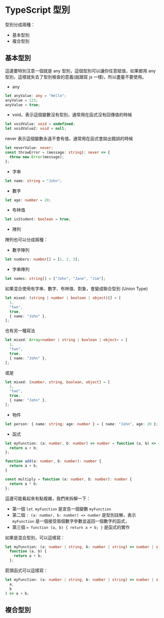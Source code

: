 # TypeScript 型別

型別分成兩種：

- 基本型別
- 複合型別

## 基本型別

這邊要特別注意一個就是 any 型別，這個型別可以讓你任意賦值，如果都用 any 型別，這樣就失去了型別檢查的意義(就跟寫 js 一樣)，所以盡量不要使用。

- any

```ts
let anyValue: any = "Hello";
anyValue = 123;
anyValue = true;
```

- void，表示這個變數沒有型別，通常用在函式沒有回傳值的時候

```ts
let voidValue: void = undefined;
let voidValue2: void = null;
```

never 表示這個變數永遠不會有值，通常用在函式會拋出錯誤的時候

```ts
let neverValue: never;
const throwError = (message: string): never => {
  throw new Error(message);
};
```

- 字串

```ts
let name: string = "John";
```

- 數字

```ts
let age: number = 20;
```

- 布林值

```ts
let isStudent: boolean = true;
```

- 陣列

陣列也可以分成兩種：

- 數字陣列

```ts
let numbers: number[] = [1, 2, 3];
```

- 字串陣列

```ts
let names: string[] = ["John", "Jane", "Jim"];
```

如果混合使用有字串、數字、布林值、對象，會變成聯合型別 (Union Type)

```ts
let mixed: (string | number | boolean | object)[] = [
  1,
  "two",
  true,
  { name: "John" },
];
```

也有另一種寫法

```ts
let mixed: Array<number | string | boolean | object> = [
  1,
  "two",
  true,
  { name: "John" },
];
```

或是

```ts
let mixed: [number, string, boolean, object] = [
  1,
  "two",
  true,
  { name: "John" },
];
```

- 物件

```ts
let person: { name: string; age: number } = { name: "John", age: 20 };
```

- 函式

```ts
let myFunction: (a: number, b: number) => number = function (a, b) => {
  return a + b;
};
```

```ts
function add(a: number, b: number): number {
  return a + b;
}
```

```ts
const multiply = function (a: number, b: number): number {
  return a * b;
};
```

這邊可能看起來有點複雜，我們來拆解一下：

- 第一個 `let myFunction` 是宣告一個變數 `myFunction`
- 第二個 `: (a: number, b: number) => number` 是型別註解，表示 `myFunction` 是一個接受兩個數字參數並返回一個數字的函式，
- 第三個 `= function (a, b) { return a + b; }` 是函式的實作

如果是混合型別，可以這樣寫：

```ts
let myFunction: (a: number | string, b: number | string) => number | string =
  function (a, b) {
    return a + b;
  };
```

箭頭函式可以這樣寫：

```ts
let myFunction: (a: number | string, b: number | string) => number | string = (
  a,
  b
) => a + b;
```

## 複合型別
